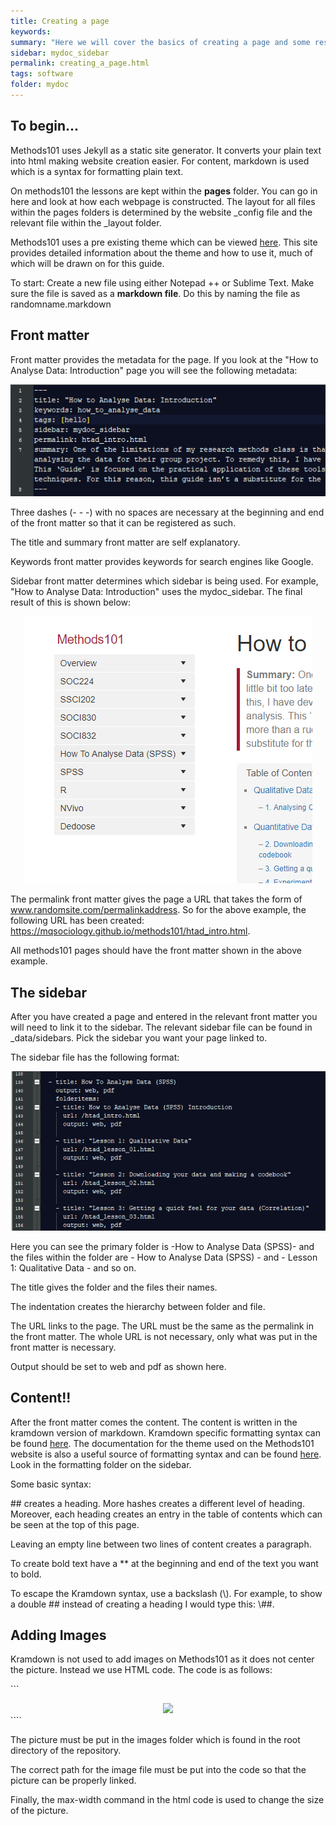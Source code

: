 ```yaml
---
title: Creating a page
keywords: 
summary: "Here we will cover the basics of creating a page and some resources you can use to learn more about markdown and Jekyll."
sidebar: mydoc_sidebar
permalink: creating_a_page.html
tags: software
folder: mydoc
---
```


## To begin...

Methods101 uses Jekyll as a static site generator. It converts your plain text into html making website creation easier. For content, markdown is used which is a syntax for formatting plain text. 

On methods101 the lessons are kept within the **pages** folder. You can go in here and look at how each webpage is constructed. The layout for all files within the pages folders is determined by the website _config file and the relevant file within the _layout folder. 

Methods101 uses a pre existing theme which can be viewed [here](https://idratherbewriting.com/documentation-theme-jekyll/). This site provides detailed information about the theme and how to use it, much of which will be drawn on for this guide. 

To start: Create a new file using either Notepad ++ or Sublime Text. Make sure the file is saved as a **markdown file**. Do this by naming the file as randomname.markdown

## Front matter

Front matter provides the metadata for the page. If you look at the "How to Analyse Data: Introduction" page you will see the following metadata:

<div style="text-align:center"><img src ="images/overview/creating_a_page/cap_image_01.PNG" style="max-width:100%;" /></div>

Three dashes (- - -) with no spaces are necessary at the beginning and end of the front matter so that it can be registered as such.

The title and summary front matter are self explanatory. 

Keywords front matter provides keywords for search engines like Google. 

Sidebar front matter determines which sidebar is being used. For example, "How to Analyse Data: Introduction" uses the mydoc_sidebar. The final result of this is shown below:

<div style="text-align:center"><img src ="images/overview/creating_a_page/cap_image_02.PNG" style="max-width:100%;" /></div>

The permalink front matter gives the page a URL that takes the form of www.randomsite.com/permalinkaddress. So for the above example, the following URL has been created: https://mqsociology.github.io/methods101/htad_intro.html.

All methods101 pages should have the front matter shown in the above example.

## The sidebar

After you have created a page and entered in the relevant front matter you will need to link it to the sidebar. The relevant sidebar file can be found in _data/sidebars. Pick the sidebar you want your page linked to. 

The sidebar file has the following format:

<div style="text-align:center"><img src ="images/cap_image_03.PNG" style="max-width:100%;" /></div>

Here you can see the primary folder is -How to Analyse Data (SPSS)- and the files within the folder are - How to Analyse Data (SPSS) - and - Lesson 1: Qualitative Data - and so on. 

The title gives the folder and the files their names. 

The indentation creates the hierarchy between folder and file. 

The URL links to the page. The URL must be the same as the permalink in the front matter. The whole URL is not necessary, only what was put in the front matter is necessary. 

Output should be set to web and pdf as shown here.

## Content!!

After the front matter comes the content. The content is written in the kramdown version of markdown. Kramdown specific formatting syntax can be found [here](https://kramdown.gettalong.org/quickref.html). The documentation for the theme used on the Methods101 website is also a useful source of formatting syntax and can be found [here](https://idratherbewriting.com/documentation-theme-jekyll/). Look in the formatting folder on the sidebar.

Some basic syntax:

\## creates a heading. More hashes creates a different level of heading. Moreover, each heading creates an entry in the table of contents which can be seen at the top of this page.

Leaving an empty line between two lines of content creates a paragraph.

To create bold text have a ** at the beginning and end of the text you want to bold.

To escape the Kramdown syntax, use a backslash (\\). For example, to show a double \## instead of creating a heading I would type this: \\##.

## Adding Images

Kramdown is not used to add images on Methods101 as it does not center the picture. Instead we use HTML code. The code is as follows:

```<div style="text-align:center"><img src ="images/randompath/file.PNG" style="max-width:100%;" /></div>````

The picture must be put in the images folder which is found in the root directory of the repository. 

The correct path for the image file must be put into the code so that the picture can be properly linked.

Finally, the max-width command in the html code is used to change the size of the picture.








